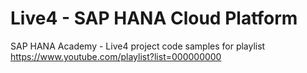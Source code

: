 Live4 - SAP HANA Cloud Platform
===============================

SAP HANA Academy - Live4 project code samples for playlist https://www.youtube.com/playlist?list=000000000
